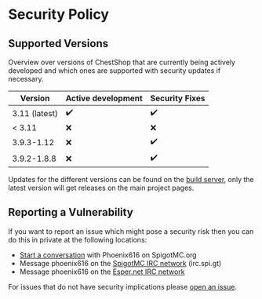 # Security Policy

## Supported Versions

Overview over versions of ChestShop that are currently being actively developed
and which ones are supported with security updates if necessary.

| Version       | Active development | Security Fixes     |
| ------------- | ------------------ | ------------------ |
| 3.11 (latest) | :heavy_check_mark: | :heavy_check_mark: |
| < 3.11        | :x:                | :x:                |
| 3.9.3-1.12    | :x:                | :heavy_check_mark: |
| 3.9.2-1.8.8   | :x:                | :heavy_check_mark: |

Updates for the different versions can be found on the [build server](https://ci.minebench.de/job/ChestShop-3/),
only the latest version will get releases on the main project pages.

## Reporting a Vulnerability

If you want to report an issue which might pose a security risk then
you can do this in private at the following locations:

- [Start a conversation](https://www.spigotmc.org/conversations/add?to=Phoenix616&title=ChestShop%20Vulnerability) with Phoenix616 on SpigotMC.org
- Message phoenix616 on the [SpigotMC IRC network](https://irc.spi.gt/) (irc.spi.gt)
- Message phoenix616 on the [Esper.net IRC network](https://esper.net)

For issues that do not have security implications please [open an issue](https://github.com/ChestShop-authors/ChestShop-3/issues/new/choose).
